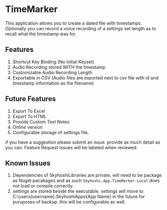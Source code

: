 # TimeMarker
This application allows you to create a dated file with timestamps. Optionally you can record a voice recording of a settings set length as to recall what the timestamp was for.

## Features

1. Shortcut Key Binding (No initial Keyset)
1. Audio Recording stored WITH the timestamp
1. Customizable Audio Recording Length
1. Exportable in CSV (Audio files are exported next to csv file with id and timestamp information as the filename)

## Future Features

1. Export To Excel
1. Export To HTML
1. Provide Custom Text Notes
1. Online version
1. Configurable storage of settings file.

if you have a suggestion please submit an issue. provide as much detail as you can. Feature Request Issues will be labeled when reviewed.

## Known Issues

1. Dependencies of SkyhoshiLibraries are private, will need to be package as Nuget pacakages and as such ``` Skyhoshi.App.TimeMarker-Local ``` does not load or compile correctly. 
1. settings are stored beside the executable. settings will move to C:\users\{username}\.SkyhoshiApps\{App Name} in the future for puruposes of backup. this will be configurable as well. 